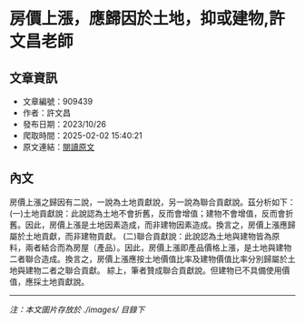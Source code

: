 # 房價上漲，應歸因於土地，抑或建物,許文昌老師

## 文章資訊
- 文章編號：909439
- 作者：許文昌
- 發布日期：2023/10/26
- 爬取時間：2025-02-02 15:40:21
- 原文連結：[閱讀原文](https://real-estate.get.com.tw/Columns/detail.aspx?no=909439)

## 內文
房價上漲之歸因有二說，一說為土地貢獻說，另一說為聯合貢獻說。茲分析如下：
 (一)土地貢獻說：此說認為土地不會折舊，反而會增值；建物不會增值，反而會折舊。因此，房價上漲是土地因素造成，而非建物因素造成。換言之，房價上漲應歸屬於土地貢獻，而非建物貢獻。
 (二)聯合貢獻說：此說認為土地與建物皆為原料，兩者結合而為房屋（產品）。因此，房價上漲即產品價格上漲，是土地與建物二者聯合造成。換言之，房價上漲應按土地價值比率及建物價值比率分別歸屬於土地與建物二者之聯合貢獻。
綜上，筆者贊成聯合貢獻說。但建物已不具備使用價值，應採土地貢獻說。

---
*注：本文圖片存放於 ./images/ 目錄下*
